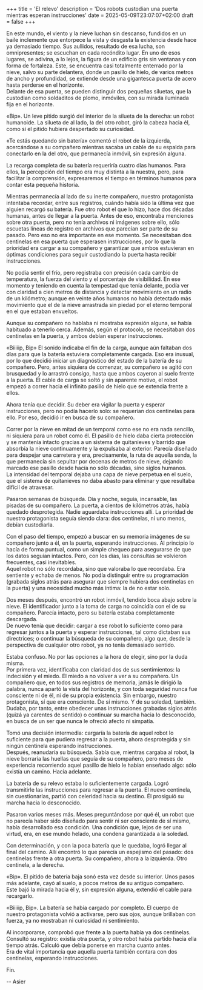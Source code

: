 +++
title = 'El relevo'
description = 'Dos robots custodian una puerta mientras esperan instrucciones'
date = 2025-05-09T23:07:07+02:00
draft = false
+++


En este mundo, el viento y la nieve luchan sin descanso, fundidos en un baile inclemente que entorpece la vista y desgasta la existencia desde hace ya demasiado tiempo. Sus aullidos, resultado de esa lucha, son omnipresentes; se escuchan en cada recóndito lugar. En uno de esos lugares, se adivina, a lo lejos, la figura de un edificio gris sin ventanas y con forma de fortaleza. Este, se encuentra casi totalmente enterrado por la nieve, salvo su parte delantera, donde un pasillo de hielo, de varios metros de ancho y profundidad, se extiende desde una gigantesca puerta de acero hasta perderse en el horizonte.  
Delante de esa puerta, se pueden distinguir dos pequeñas siluetas, que la custodian como soldaditos de plomo, inmóviles, con su mirada iluminada fija en el horizonte.  
  
«Bip». Un leve pitido surgió del interior de la silueta de la derecha: un robot humanoide. La silueta de al lado, la del otro robot, giró la cabeza hacia él, como si el pitido hubiera despertado su curiosidad.  
  
«Te estás quedando sin batería» comentó el robot de la izquierda, acercándose a su compañero mientras sacaba un cable de su espalda para conectarlo en la del otro, que permanecía inmóvil, sin expresión alguna.  
  
La recarga completa de su batería requeriría cuatro días humanos. Para ellos, la percepción del tiempo era muy distinta a la nuestra, pero, para facilitar la comprensión, expresaremos el tiempo en términos humanos para contar esta pequeña historia.  
  
Mientras permanecía al lado de su inerte compañero, nuestro protagonista intentaba recordar, entre sus registros, cuándo había sido la última vez que alguien recargó su batería. Fue otro robot el que lo hizo, hace dos décadas humanas, antes de llegar a la puerta. Antes de eso, encontraba menciones sobre otra puerta, pero no tenía archivos ni imágenes sobre ello, sólo escuetas líneas de registro en archivos que parecían ser parte de su pasado. Pero eso no era importante en ese momento. Se necesitaban dos centinelas en esa puerta que esperasen instrucciones, por lo que la prioridad era cargar a su compañero y garantizar que ambos estuvieran en óptimas condiciones para seguir custodiando la puerta hasta recibir instrucciones.  
  
No podía sentir el frío, pero registraba con precisión cada cambio de temperatura, la fuerza del viento y el porcentaje de visibilidad. En ese momento y teniendo en cuenta la tempestad que tenía delante, podía ver con claridad a cien metros de distancia y detectar movimiento en un radio de un kilómetro; aunque en veinte años humanos no había detectado más movimiento que el de la nieve arrastrada sin piedad por el eterno temporal en el que estaban envueltos.  
  
Aunque su compañero no hablaba ni mostraba expresión alguna, se había habituado a tenerlo cerca. Además, según el protocolo, se necesitaban dos centinelas en la puerta, y ambos debían esperar instrucciones.  
  
«Biiiiip, Bip» El sonido indicaba el fin de la carga, aunque aún faltaban dos días para que la batería estuviera completamente cargada. Eso era inusual, por lo que decidió iniciar un diagnóstico del estado de la batería de su compañero. Pero, antes siquiera de comenzar, su compañero se agitó con brusquedad y lo arrastró consigo, hasta que ambos cayeron al suelo frente a la puerta. El cable de carga se soltó y sin aparente motivo, el robot empezó a correr hacia el infinito pasillo de hielo que se extendía frente a ellos.  
  
Ahora tenía que decidir. Su deber era vigilar la puerta y esperar instrucciones, pero no podía hacerlo solo: se requerían dos centinelas para ello. Por eso, decidió ir en busca de su compañero.  

Correr por la nieve en mitad de un temporal como ese no era nada sencillo, ni siquiera para un robot como él. El pasillo de hielo daba cierta protección y se mantenía intacto gracias a un sistema de quitanieves y barrido que absorbía la nieve continuamente y la expulsaba al exterior. Parecía diseñado para despejar una carretera y era, precisamente, la ruta de aquella senda, la que permanecía sin sepultar por decenas de metros de nieve, dejando marcado ese pasillo desde hacía no sólo décadas, sino siglos humanos.  
La intensidad del temporal dejaba una capa de nieve perpetua en el suelo, que el sistema de quitanieves no daba abasto para eliminar y que resultaba difícil de atravesar.  
  
Pasaron semanas de búsqueda. Día y noche, seguía, incansable, las pisadas de su compañero. La puerta, a cientos de kilómetros atrás, había quedado desprotegida. Nadie aguardaba instrucciones allí. La prioridad de nuestro protagonista seguía siendo clara: dos centinelas, ni uno menos, debían custodiarla.  
  
Con el paso del tiempo, empezó a buscar en su memoria imágenes de su compañero junto a él, en la puerta, esperando instrucciones. Al principio lo hacía de forma puntual, como un simple chequeo para asegurarse de que los datos seguían intactos. Pero, con los días, las consultas se volvieron frecuentes, casi inevitables.  
Aquel robot no sólo recordaba, sino que valoraba lo que recordaba. Era sentiente y echaba de menos. No podía distinguir entre su programación (grabada siglos atrás para asegurar que siempre hubiera dos centinelas en la puerta) y una necesidad mucho más íntima: la de no estar solo.  
  
Dos meses después, encontró un robot inmóvil, tendido boca abajo sobre la nieve. El identificador junto a la toma de carga no coincidía con el de su compañero. Parecía intacto, pero su batería estaba completamente descargada.  
De nuevo tenía que decidir: cargar a ese robot lo suficiente como para regresar juntos a la puerta y esperar instrucciones, tal como dictaban sus directrices; o continuar la búsqueda de su compañero, algo que, desde la perspectiva de cualquier otro robot, ya no tenía demasiado sentido.  
  
Estaba confuso. No por las opciones a la hora de elegir, sino por la duda misma.  
Por primera vez, identificaba con claridad dos de sus sentimientos: la indecisión y el miedo. El miedo a no volver a ver a su compañero. Un compañero que, en todos sus registros de memoria, jamás le dirigió la palabra, nunca apartó la vista del horizonte, y con toda seguridad nunca fue consciente ni de él, ni de su propia existencia. Sin embargo, nuestro protagonista, sí que era consciente. De sí mismo. Y de su soledad, también.  
Dudaba, por tanto, entre obedecer unas instrucciones grabadas siglos atrás (quizá ya carentes de sentido) o continuar su marcha hacia lo desconocido, en busca de un ser que nunca le ofreció afecto ni simpatía.  
  
Tomó una decisión intermedia: cargaría la batería de aquel robot lo suficiente para que pudiera regresar a la puerta, ahora desprotegida y sin ningún centinela esperando instrucciones.  
Después, reanudaría su búsqueda. Sabía que, mientras cargaba al robot, la nieve borraría las huellas que seguía de su compañero, pero meses de experiencia recorriendo aquel pasillo de hielo le habían enseñado algo: sólo existía un camino. Hacia adelante.  
  
La batería de su relevo estaba lo suficientemente cargada. Logró transmitirle las instrucciones para regresar a la puerta. El nuevo centinela, sin cuestionarlas, partió con celeridad hacia su destino. Él prosiguió su marcha hacia lo desconocido.  
  
Pasaron varios meses más. Meses preguntándose por qué él, un robot que no parecía haber sido diseñado para sentir ni ser consciente de sí mismo, había desarrollado esa condición. Una condición que, lejos de ser una virtud, era, en ese mundo helado, una condena garantizada a la soledad.  
  
Con determinación, y con la poca batería que le quedaba, logró llegar al final del camino. Allí encontró lo que parecía un espejismo del pasado: dos centinelas frente a otra puerta. Su compañero, ahora a la izquierda. Otro centinela, a la derecha.  
  
«Bip». El pitido de batería baja sonó esta vez desde su interior. Unos pasos más adelante, cayó al suelo, a pocos metros de su antiguo compañero.  
Este bajó la mirada hacia él y, sin expresión alguna, extendió el cable para recargarlo.  
  
«Biiiiip, Bip». La batería se había cargado por completo. El cuerpo de nuestro protagonista volvió a activarse, pero sus ojos, aunque brillaban con fuerza, ya no mostraban ni curiosidad ni sentimiento.  
  
Al incorporarse, comprobó que frente a la puerta había ya dos centinelas. Consultó su registro: existía otra puerta, y otro robot había partido hacia ella tiempo atrás. Calculó que debía ponerse en marcha cuanto antes.  
Era de vital importancia que aquella puerta también contara con dos centinelas, esperando instrucciones.  
  
Fin.  
  
--
Asier